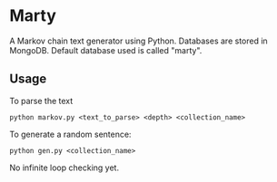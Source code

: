 # Marty

A Markov chain text generator using Python. Databases are stored in MongoDB. Default database used is called "marty".

## Usage

To parse the text
```
python markov.py <text_to_parse> <depth> <collection_name>
```

To generate a random sentence:
```
python gen.py <collection_name>
```

No infinite loop checking yet.
